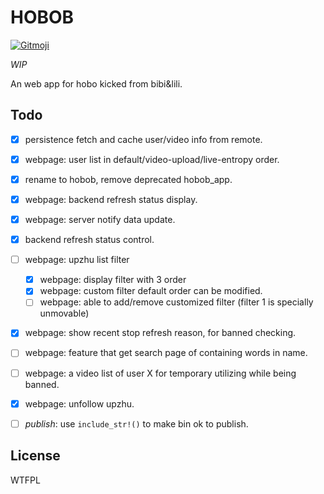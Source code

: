 
# HOBOB

<a href="https://gitmoji.dev">
  <img src="https://img.shields.io/badge/gitmoji-%20😜%20😍-FFDD67.svg?style=flat-square" alt="Gitmoji">
</a>

*WIP*

An web app for hobo kicked from bibi&lili.

## Todo

- [x] persistence fetch and cache user/video info from remote.
- [x] webpage: user list in default/video-upload/live-entropy order.
- [x] rename to hobob, remove deprecated hobob\_app.
- [x] webpage: backend refresh status display.
- [x] webpage: server notify data update.
- [x] backend refresh status control.
- [ ] webpage: upzhu list filter
    - [x] webpage: display filter with 3 order
    - [x] webpage: custom filter default order can be modified.
    - [ ] webpage: able to add/remove customized filter (filter 1 is specially unmovable)
- [x] webpage: show recent stop refresh reason, for banned checking.
- [ ] webpage: feature that get search page of containing words in name.
- [ ] webpage: a video list of user X for temporary utilizing while being banned.
- [x] webpage: unfollow upzhu.
- [ ] *publish*: use `include_str!()` to make bin ok to publish.


## License

<a href="http://www.wtfpl.net/"><img
       src="http://www.wtfpl.net/wp-content/uploads/2012/12/wtfpl-badge-4.png"
       width="80" height="15" alt="WTFPL" /></a>

